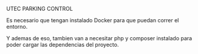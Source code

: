 UTEC PARKING CONTROL

Es necesario que tengan instalado Docker para que puedan correr el entorno.

Y ademas de eso, tambien van a necesitar php y composer instalado para poder cargar las dependencias del proyecto.

